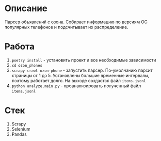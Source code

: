# Описание

Парсер объявлений с озона. Собирает информацию по версиям ОС популярных телефонов и подсчитывает их распределение.

# Работа

1. `poetry install` - установить проект и все необходимые зависимости
2. `cd ozon_phones`
3. `scrapy crawl ozon-phone` - запустить парсер. По-умолчанию парсит страницы от 1 до 5. Установлены большие временные интервалы, поэтому работает долго. На выходе создастся файл `items.jsonl`
4. `python analyze.main.py` - проанализировать полученный файл `items.jsonl`

# Стек

1. Scrapy
2. Selenium
3. Pandas